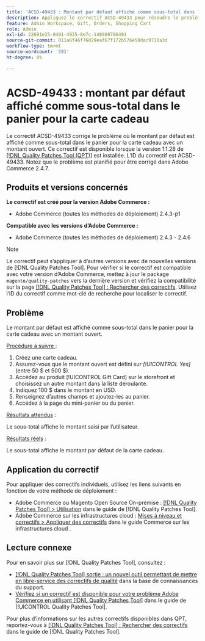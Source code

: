 ```yaml
---
title: 'ACSD-49433 : Montant par défaut affiché comme sous-total dans le panier pour la carte cadeau.'
description: Appliquez le correctif ACSD-49433 pour résoudre le problème d’Adobe Commerce où le montant par défaut est affiché comme sous-total dans le panier pour la carte cadeau avec un montant ouvert.
feature: Admin Workspace, Gift, Orders, Shopping Cart
role: Admin
exl-id: 22691e35-0491-4935-8e7c-148900706491
source-git-commit: 011a6f46f76029eaf67f172b576e58dac9710a3d
workflow-type: tm+mt
source-wordcount: '391'
ht-degree: 0%

---
```


# ACSD-49433 : montant par défaut affiché comme sous-total dans le panier pour la carte cadeau

Le correctif ACSD-49433 corrige le problème où le montant par défaut est affiché comme sous-total dans le panier pour la carte cadeau avec un montant ouvert. Ce correctif est disponible lorsque la version 1.1.28 de [[!DNL Quality Patches Tool (QPT)]](https://experienceleague.adobe.com/en/docs/commerce-operations/tools/quality-patches-tool/quality-patches-tool-to-self-serve-quality-patches) est installée. L’ID du correctif est ACSD-49433. Notez que le problème est planifié pour être corrigé dans Adobe Commerce 2.4.7.

## Produits et versions concernés

**Le correctif est créé pour la version Adobe Commerce :**

* Adobe Commerce (toutes les méthodes de déploiement) 2.4.3-p1

**Compatible avec les versions d’Adobe Commerce :**

* Adobe Commerce (toutes les méthodes de déploiement) 2.4.3 - 2.4.6

>[!NOTE]
>
>Le correctif peut s’appliquer à d’autres versions avec de nouvelles versions de [!DNL Quality Patches Tool]. Pour vérifier si le correctif est compatible avec votre version d’Adobe Commerce, mettez à jour le package `magento/quality-patches` vers la dernière version et vérifiez la compatibilité sur la page [[!DNL Quality Patches Tool] : Rechercher des correctifs](https://experienceleague.adobe.com/tools/commerce-quality-patches/index.html). Utilisez l’ID du correctif comme mot-clé de recherche pour localiser le correctif.

## Problème

Le montant par défaut est affiché comme sous-total dans le panier pour la carte cadeau avec un montant ouvert.

<u>Procédure à suivre </u> :

1. Créez une carte cadeau.
1. Assurez-vous que le montant ouvert est défini sur *[!UICONTROL Yes]* (entre 50 $ et 500 $).
1. Accédez au produit [!UICONTROL Gift Card] sur le storefront et choisissez un autre montant dans la liste déroulante.
1. Indiquez 100 $ dans le montant en USD.
1. Renseignez d’autres champs et ajoutez-les au panier.
1. Accédez à la page du mini-panier ou du panier.

<u>Résultats attendus</u> :

Le sous-total affiche le montant saisi par l’utilisateur.

<u>Résultats réels</u> :

Le sous-total affiche le montant par défaut de la carte cadeau.

## Application du correctif

Pour appliquer des correctifs individuels, utilisez les liens suivants en fonction de votre méthode de déploiement :

* Adobe Commerce ou Magento Open Source On-premise : [[!DNL Quality Patches Tool] > Utilisation](/help/tools/quality-patches-tool/usage.md) dans le guide de [!DNL Quality Patches Tool].
* Adobe Commerce sur les infrastructures cloud : [Mises à niveau et correctifs > Appliquer des correctifs](https://experienceleague.adobe.com/docs/commerce-cloud-service/user-guide/develop/upgrade/apply-patches.html) dans le guide Commerce sur les infrastructures cloud .

## Lecture connexe

Pour en savoir plus sur [!DNL Quality Patches Tool], consultez :

* [[!DNL Quality Patches Tool] sortie : un nouvel outil permettant de mettre en libre-service des correctifs de qualité](https://experienceleague.adobe.com/en/docs/commerce-operations/tools/quality-patches-tool/quality-patches-tool-to-self-serve-quality-patches) dans la base de connaissances du support.
* [Vérifiez si un correctif est disponible pour votre problème Adobe Commerce en utilisant [!DNL Quality Patches Tool]](/help/tools/quality-patches-tool/patches-available-in-qpt/check-patch-for-magento-issue-with-magento-quality-patches.md) dans le guide de [!UICONTROL Quality Patches Tool].


Pour plus d’informations sur les autres correctifs disponibles dans QPT, reportez-vous à [[!DNL Quality Patches Tool] : Rechercher des correctifs](https://experienceleague.adobe.com/tools/commerce-quality-patches/index.html) dans le guide de [!DNL Quality Patches Tool].
